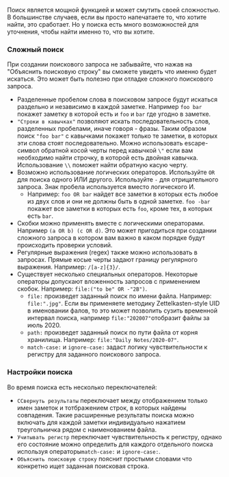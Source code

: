 Поиск является мощной функцией и может смутить своей сложностью. В большинстве случаев, если вы просто напечатаете то, что хотите найти, это сработает. Но у поиска есть много возможностей для уточнения, чтобы найти именно то, что вы хотите.

### Сложный поиск

При создании поискового запроса не забывайте, что нажав на "Объяснить поисковую строку" вы сможете увидеть что именно будет искаться. Это может быть полезно при отладке сложного поискового запроса. 

- Разделенные пробелом слова в поисковом запросе будут искаться раздельно и независимо в каждой заметке. Например `foo bar` покажет заметку в которой есть и `foo` и `bar` где угодно в заметке. 
- `"Строки в кавычках"` позволяют искать последовательность слов, разделенных пробелами, иначе говоря - фразы. Таким образом поиск `"foo bar"` с кавычками покажет только те заметки, в которых эти слова стоят последовательно. Можно использовать escape-символ обратной косой черты перед кавычкой `\"` если вам необходимо найти строчку, в которой есть двойная кавычка. Использование `\\` поможет найти обратную касую черту.
- Возможно использование логических операторов. Используйте  `OR` для поиска одного ИЛИ другого. Используйте `-` для отрицательного запроса. Знак пробела используется вместо логического И.
	- Например: `foo OR bar` найдет все заметки в которых есть любое из двух слов и они не должны быть в одной заметке. `foo -bar` покажет все заметки в которых есть `foo`, кроме тех, в которых есть `bar`.
- Скобки можно применять вместе с логическими операторами. Например  `(a OR b) (c OR d)`. Это может пригодиться при создании сложного запроса в котором вам важно в каком порядке будут происходить проверки условий.
- Регулярные выражения (regex) также можно использовать в запросах. Прямые косые черты задают границу регулярного выражения. Например: `/[a-z]{3}/`.
- Существует несколько специальных операторов. Некоторые операторы допускают вложенность запросов с применением скобок. Например: `file:("to be" OR -"2B")`.
	- `file:` произведет заданный поиск по имени файла. Например: `file:".jpg"`. Если вы применяете методику Zettelkasten-style UID в именовании фалов, то это может позволить сузить временной интервал поиска, например  `file:"202007"`отобразит файлы за июль 2020.
	- `path:` произведет заданный поиск по пути файла от корня хранилища. Например: `file:"Daily Notes/2020-07"`.
	- `match-case:` и `ignore-case:` задаст логику чувствительности к регистру для заданного поискового запроса.

### Настройки поиска

Во время поиска есть несколько переключателей:

- `CСвернуть результаты` переключает между отображением только имен заметок и тотбражением строк, в которых найдены совпадения. Такие расширенные результаты поиска можно включать для каждой заметки индивидуально нажатием треугольничка рядом с наименованием файла. 
- `Учитывать регистр` переключает чувствительность к регистру, однако его состояние можно определить для каждого отдельного поиска используя операторы`match-case:` и `ignore-case:`.
- `Объяснить поисковую строку` пояснит простыми словами что конкретно ищет заданная поисковая строка.
